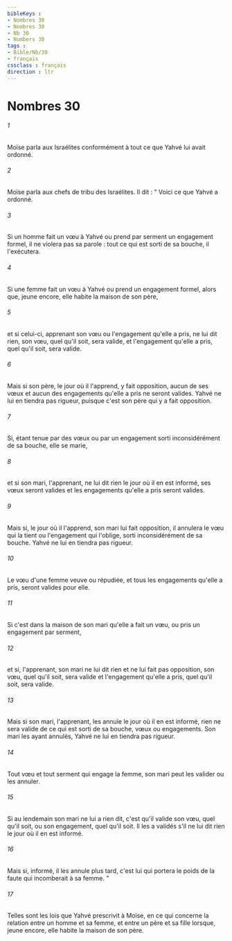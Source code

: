 ```yaml
---
bibleKeys : 
- Nombres 30
- Nombres 30
- Nb 30
- Numbers 30
tags : 
- Bible/Nb/30
- français
cssclass : français
direction : ltr
---
```


# Nombres 30

###### 1
Moïse parla aux Israélites conformément à tout ce que Yahvé lui avait ordonné. 
###### 2
Moïse parla aux chefs de tribu des Israélites. Il dit : " Voici ce que Yahvé a ordonné. 
###### 3
Si un homme fait un vœu à Yahvé ou prend par serment un engagement formel, il ne violera pas sa parole : tout ce qui est sorti de sa bouche, il l'exécutera. 
###### 4
Si une femme fait un vœu à Yahvé ou prend un engagement formel, alors que, jeune encore, elle habite la maison de son père, 
###### 5
et si celui-ci, apprenant son vœu ou l'engagement qu'elle a pris, ne lui dit rien, son vœu, quel qu'il soit, sera valide, et l'engagement qu'elle a pris, quel qu'il soit, sera valide. 
###### 6
Mais si son père, le jour où il l'apprend, y fait opposition, aucun de ses vœux et aucun des engagements qu'elle a pris ne seront valides. Yahvé ne lui en tiendra pas rigueur, puisque c'est son père qui y a fait opposition. 
###### 7
Si, étant tenue par des vœux ou par un engagement sorti inconsidérément de sa bouche, elle se marie, 
###### 8
et si son mari, l'apprenant, ne lui dit rien le jour où il en est informé, ses vœux seront valides et les engagements qu'elle a pris seront valides. 
###### 9
Mais si, le jour où il l'apprend, son mari lui fait opposition, il annulera le vœu qui la tient ou l'engagement qui l'oblige, sorti inconsidérément de sa bouche. Yahvé ne lui en tiendra pas rigueur. 
###### 10
Le vœu d'une femme veuve ou répudiée, et tous les engagements qu'elle a pris, seront valides pour elle. 
###### 11
Si c'est dans la maison de son mari qu'elle a fait un vœu, ou pris un engagement par serment, 
###### 12
et si, l'apprenant, son mari ne lui dit rien et ne lui fait pas opposition, son vœu, quel qu'il soit, sera valide et l'engagement qu'elle a pris, quel qu'il soit, sera valide. 
###### 13
Mais si son mari, l'apprenant, les annule le jour où il en est informé, rien ne sera valide de ce qui est sorti de sa bouche, vœux ou engagements. Son mari les ayant annulés, Yahvé ne lui en tiendra pas rigueur. 
###### 14
Tout vœu et tout serment qui engage la femme, son mari peut les valider ou les annuler. 
###### 15
Si au lendemain son mari ne lui a rien dit, c'est qu'il valide son vœu, quel qu'il soit, ou son engagement, quel qu'il soit. Il les a validés s'il ne lui dit rien le jour où il en est informé. 
###### 16
Mais si, informé, il les annule plus tard, c'est lui qui portera le poids de la faute qui incomberait à sa femme. "
###### 17
Telles sont les lois que Yahvé prescrivit à Moïse, en ce qui concerne la relation entre un homme et sa femme, et entre un père et sa fille lorsque, jeune encore, elle habite la maison de son père. 
